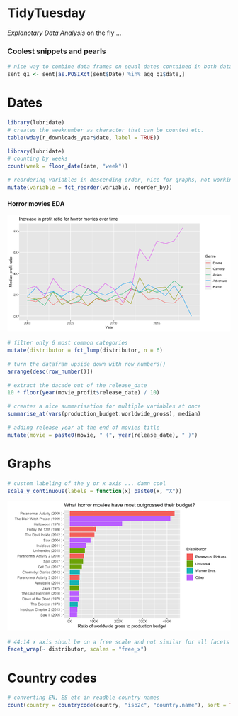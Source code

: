 # TidyTuesday

*Explanotary Data Analysis* on the fly ... 

### Coolest snippets and pearls

```r
# nice way to combine data frames on equal dates contained in both data sets
sent_q1 <- sent[as.POSIXct(sent$Date) %in% agg_q1$date,]
```

# Dates

```r
library(lubridate)
# creates the weeknumber as character that can be counted etc.
table(wday(r_downloads_year$date, label = TRUE))
```

```r
library(lubridate)
# counting by weeks
count(week = floor_date(date, "week"))

```

```r
# reordering variables in descending order, nice for graphs, not working if NAs are present
mutate(variable = fct_reorder(variable, reorder_by))
```

#### Horror movies EDA

![alt text](https://github.com/GrigorijSchleifer/TidyTuesday/blob/master/Images/horror-lines.png)


```r
# filter only 6 most common categories
mutate(distributor = fct_lump(distributor, n = 6)
```

```r
# turn the datafram upside down with row_numbers()
arrange(desc(row_number()))
```

```r
# extract the dacade out of the release_date
10 * floor(year(movie_profit$release_date) / 10)
```

```r
# creates a nice summarisation for multiple variables at once
summarise_at(vars(production_budget:worldwide_gross), median)
```


```r
# adding release year at the end of movies title
mutate(movie = paste0(movie, " (", year(release_date), " )")
```

# Graphs

```r
# custom labeling of the y or x axis ... damn cool 
scale_y_continuous(labels = function(x) paste0(x, "X"))
```

![Profit gross](https://github.com/GrigorijSchleifer/TidyTuesday/blob/master/Images/Best-horror-movies.png)


```r
# 44:14 x axis shoul be on a free scale and not similar for all facets
facet_wrap(~ distributor, scales = "free_x")
```

# Country codes

```r
# converting EN, ES etc in readble country names
count(country = countrycode(country, "iso2c", "country.name"), sort = TRUE)
```
